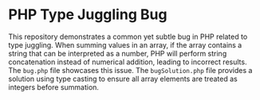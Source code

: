 # PHP Type Juggling Bug
This repository demonstrates a common yet subtle bug in PHP related to type juggling. When summing values in an array, if the array contains a string that can be interpreted as a number, PHP will perform string concatenation instead of numerical addition, leading to incorrect results.
The `bug.php` file showcases this issue. The `bugSolution.php` file provides a solution using type casting to ensure all array elements are treated as integers before summation.